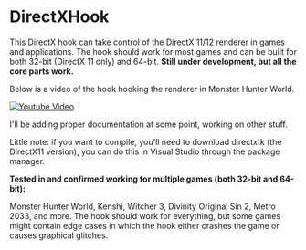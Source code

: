 # DirectXHook
This DirectX hook can take control of the DirectX 11/12 renderer in games and applications. The hook should work for most games and can be built for both 32-bit (DirectX 11 only) and 64-bit. **Still under development, but all the core parts work.** 

Below is a video of the hook hooking the renderer in Monster Hunter World.

[![Youtube Video](https://github.com/techiew/DirectX11Hook/blob/master/thumbnail.png)](https://youtu.be/kzF1YnqXKXY)

I'll be adding proper documentation at some point, working on other stuff.

Little note: if you want to compile, you'll need to download directxtk (the DirectX11 version), you can do this in Visual Studio through the package manager.

**Tested in and confirmed working for multiple games (both 32-bit and 64-bit):**

Monster Hunter World, Kenshi, Witcher 3, Divinity Original Sin 2, Metro 2033, and more. The hook should work for everything, but some games might contain edge cases in which the hook either crashes the game or causes graphical glitches.

